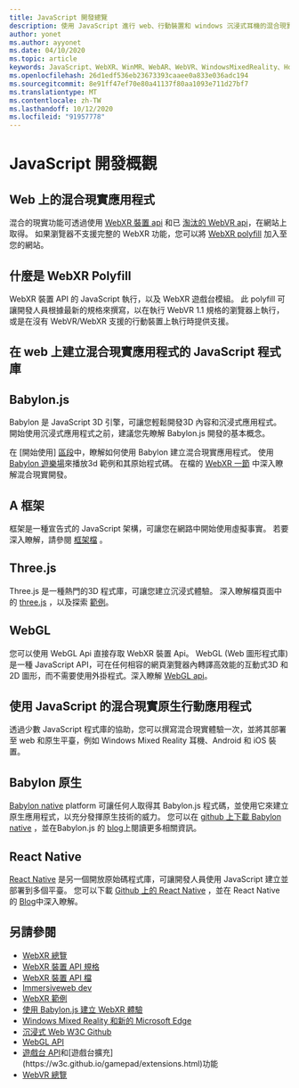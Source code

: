 ```yaml
---
title: JavaScript 開發總覽
description: 使用 JavaScript 進行 web、行動裝置和 windows 沉浸式耳機的混合現實開發總覽。
author: yonet
ms.author: ayyonet
ms.date: 04/10/2020
ms.topic: article
keywords: JavaScript、WebXR、WinMR、WebAR、WebVR、WindowsMixedReality、HoloLens、windows mixed reality、web vr、web xr、web mr、web ar、360、360影片、360影片、360相片、360相片、360內容、沉浸式網路、沉浸式 web、IW、immersiveweb
ms.openlocfilehash: 26d1edf536eb23673393caaee0a833e036adc194
ms.sourcegitcommit: 8e91ff47ef70e80a41137f80aa1093e711d27bf7
ms.translationtype: MT
ms.contentlocale: zh-TW
ms.lasthandoff: 10/12/2020
ms.locfileid: "91957778"
---
```

# <a name="javascript-development-overview"></a>JavaScript 開發概觀

## <a name="mixed-reality-applications-on-the-web"></a>Web 上的混合現實應用程式

混合的現實功能可透過使用 [WebXR 裝置 api](https://developer.mozilla.org/en-US/docs/Web/API/WebXR_Device_API) 和已 [淘汰的 WebVR api](webxr-overview.md)，在網站上取得。 如果瀏覽器不支援完整的 WebXR 功能，您可以將 [WebXR polyfill](https://github.com/immersive-web/webxr-polyfill) 加入至您的網站。

## <a name="what-is-webxr-polyfill"></a>什麼是 WebXR Polyfill

WebXR 裝置 API 的 JavaScript 執行，以及 WebXR 遊戲台模組。 此 polyfill 可讓開發人員根據最新的規格來撰寫，以在執行 WebVR 1.1 規格的瀏覽器上執行，或是在沒有 WebVR/WebXR 支援的行動裝置上執行時提供支援。

## <a name="javascript-libraries-to-build-mixed-reality-applications-on-the-web"></a>在 web 上建立混合現實應用程式的 JavaScript 程式庫

## <a name="babylonjs"></a>Babylon.js

Babylon 是 JavaScript 3D 引擎，可讓您輕鬆開發3D 內容和沉浸式應用程式。 開始使用沉浸式應用程式之前，建議您先瞭解 Babylon.js 開發的基本概念。

在 [開始使用] [區段](https://doc.babylonjs.com/)中，瞭解如何使用 Babylon 建立混合現實應用程式。 使用 [Babylon 遊樂場](https://doc.babylonjs.com/examples/)來播放3d 範例和其原始程式碼。 在檔的 [WebXR 一節](https://doc.babylonjs.com/how_to/introduction_to_webxr) 中深入瞭解混合現實開發。 

## <a name="a-frame"></a>A 框架

框架是一種宣告式的 JavaScript 架構，可讓您在網路中開始使用虛擬事實。 若要深入瞭解，請參閱 [框架檔](https://aframe.io/) 。

## <a name="threejs"></a>Three.js

Three.js 是一種熱門的3D 程式庫，可讓您建立沉浸式體驗。 深入瞭解檔頁面中的 [three.js](https://threejs.org/docs/index.html#manual/en/introduction/Creating-a-scene) ，以及探索 [範例](https://threejs.org/examples/#webgl_animation_cloth)。

## <a name="webgl"></a>WebGL

您可以使用 WebGL Api 直接存取 WebXR 裝置 Api。 WebGL (Web 圖形程式庫) 是一種 JavaScript API，可在任何相容的網頁瀏覽器內轉譯高效能的互動式3D 和2D 圖形，而不需要使用外掛程式。深入瞭解 [WebGL api](https://developer.mozilla.org/en-US/docs/Web/API/WebGL_API)。

## <a name="mixed-reality-native-mobile-applications-using-javascript"></a>使用 JavaScript 的混合現實原生行動應用程式

透過少數 JavaScript 程式庫的協助，您可以撰寫混合現實體驗一次，並將其部署至 web 和原生平臺，例如 Windows Mixed Reality 耳機、Android 和 iOS 裝置。

## <a name="babylon-native"></a>Babylon 原生

[Babylon native](https://www.babylonjs.com/native/) platform 可讓任何人取得其 Babylon.js 程式碼，並使用它來建立原生應用程式，以充分發揮原生技術的威力。 您可以在 [github 上下載 Babylon native](https://github.com/BabylonJS/BabylonNative) ，並在Babylon.js 的 [ blog](https://medium.com/@babylonjs/babylon-native-821f1694fffc)上閱讀更多相關資訊。

## <a name="react-native"></a>React Native

[React Native](https://reactnative.dev/) 是另一個開放原始碼程式庫，可讓開發人員使用 JavaScript 建立並部署到多個平臺。 您可以下載 [Github 上的 React Native](https://github.com/facebook/react-native) ，並在 React Native 的 [Blog](https://reactnative.dev/blog/)中深入瞭解。

## <a name="see-also"></a>另請參閱

* [WebXR 總覽](webxr-overview.md)
* [WebXR 裝置 API 規格](https://immersive-web.github.io/webxr/)
* [WebXR 裝置 API 檔](https://developer.mozilla.org/en-US/docs/Web/API/WebXR_Device_API)
* [Immersiveweb dev](https://immersiveweb.dev/)
* [WebXR 範例](https://immersive-web.github.io/webxr-samples/)
* [使用 Babylon.js 建立 WebXR 體驗](https://doc.babylonjs.com/how_to/introduction_to_webxr)
* [Windows Mixed Reality 和新的 Microsoft Edge](https://docs.microsoft.com/windows/mixed-reality/new-microsoft-edge#introducing-the-new-microsoft-edge)
* [沉浸式 Web W3C Github](https://github.com/immersive-web)
* [WebGL API](https://msdn.microsoft.com/library/bg182648(v=vs.85).aspx)
* [遊戲台 API](https://msdn.microsoft.com/library/dn743630(v=vs.85).aspx)和[遊戲台擴充](https://w3c.github.io/gamepad/extensions.html)功能
* [WebVR 總覽](webvr-overview.md)
